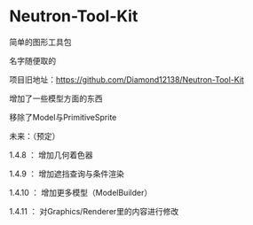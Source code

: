 # Neutron-Tool-Kit

简单的图形工具包

名字随便取的

项目旧地址：https://github.com/Diamond12138/Neutron-Tool-Kit

增加了一些模型方面的东西

移除了Model与PrimitiveSprite

未来：（预定）

1.4.8 ： 增加几何着色器

1.4.9 ： 增加遮挡查询与条件渲染

1.4.10 ： 增加更多模型（ModelBuilder）

1.4.11 ： 对Graphics/Renderer里的内容进行修改
